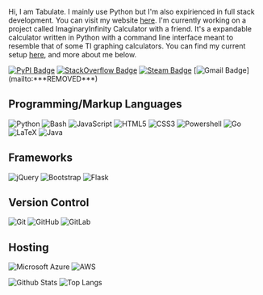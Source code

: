 Hi, I am Tabulate. I mainly use Python but I'm also expirienced in full stack development. You can visit my website [here](https://tabulatejarl8.github.io). I'm currently working on a project called ImaginaryInfinity Calculator with a friend. It's a expandable calculator written in Python with a command line interface meant to resemble that of some TI graphing calculators. You can find my current setup [here](https://tabulatejarl8.github.io/setuplist), and more about me below.

[![PyPI Badge](https://img.shields.io/badge/-PyPI-3775A9?style=flat-square&logo=pypi&logoColor=white&link=https://pypi.org/user/Tabulate/)](https://pypi.org/user/Tabulate/)
[![StackOverflow Badge](https://img.shields.io/badge/-StackOverflow-FE7A16?style=flat-square&logo=stackoverflow&logoColor=white&link=https://stackoverflow.com/users/11591238/tabulate)](https://stackoverflow.com/users/11591238/tabulate)
[![Steam Badge](https://img.shields.io/badge/-Steam-1E1E1E?style=flat-square&logo=steam&logoColor=white&link=https://steamcommunity.com/profiles/76561198872425795)](https://steamcommunity.com/profiles/76561198872425795)
[![Gmail Badge](https://img.shields.io/badge/-***REMOVED***-c14438?style=flat-square&logo=Gmail&logoColor=white&link=mailto:***REMOVED***)](mailto:***REMOVED***)

## Programming/Markup Languages

![Python](https://img.shields.io/badge/-Python-14354C?style=flat-square&logo=python&logoColor=white)
![Bash](https://img.shields.io/badge/-Bash-black?style=flat-square&logo=gnu%20bash&logoColor=white)
![JavaScript](https://img.shields.io/badge/-JavaScript-black?style=flat-square&logo=javascript)
![HTML5](https://img.shields.io/badge/-HTML5-E34F26?style=flat-square&logo=html5&logoColor=white)
![CSS3](https://img.shields.io/badge/-CSS3-1572B6?style=flat-square&logo=css3)
![Powershell](https://img.shields.io/badge/-Powershell-black?style=flat-square&logo=powershell)
![Go](https://img.shields.io/badge/-Go-00ADD8?style=flat-square&logo=go&logoColor=white)
![LaTeX](https://img.shields.io/badge/-LaTeX-008080?&style=flat-square&logo=latex&logoColor=white)
![Java](https://img.shields.io/badge/-Java-ED8B00?style=flat-square&logo=java&logoColor=white)

## Frameworks
![jQuery](https://img.shields.io/badge/-jQuery-0769AD?style=flat-square&logo=jquery)
![Bootstrap](https://img.shields.io/badge/-Bootstrap-563D7C?style=flat-square&logo=bootstrap)
![Flask](https://img.shields.io/badge/-Flask-000000?style=flat-square&logo=flask&logoColor=white)

## Version Control 
![Git](https://img.shields.io/badge/-Git-black?style=flat-square&logo=git)
![GitHub](https://img.shields.io/badge/-GitHub-181717?style=flat-square&logo=github)
![GitLab](https://img.shields.io/badge/-GitLab-FCA121?style=flat-square&logo=gitlab)

## Hosting
![Microsoft Azure](https://img.shields.io/badge/Microsoft%20Azure-232F7E?style=flat-square&logo=microsoft-azure)
![AWS](https://img.shields.io/badge/AWS-FF9900?style=flat-square&logo=amazon-aws&logoColor=white)

![Github Stats](https://github-readme-stats.vercel.app/api?username=TabulateJarl8&count_private=true&show_icons=true&include_all_commits=true&theme=tokyonight)
![Top Langs](https://github-readme-stats.vercel.app/api/top-langs/?username=TabulateJarl8&hide=shell,TeX&layout=compact&theme=tokyonight)
